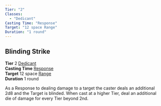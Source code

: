 ```yaml
---
Tier: "2"
Classes:
  - "Dedicant"
Casting Time: "Response"
Target: "12 space Range"
Duration: "1 round"
---
```

## Blinding Strike
**Tier** 2 [Dedicant](app://obsidian.md/SRD/Archetypes/Dedicant.md)  
**Casting Time** [Response](app://obsidian.md/SRD/Response.md)  
**Target** 12 space [Range](app://obsidian.md/Range)  
**Duration** 1 round


As a Response to dealing damage to a target the caster deals an additional 2d8 and the Target is blinded. When cast at a higher Tier, deal an additional die of damage for every Tier beyond 2nd.